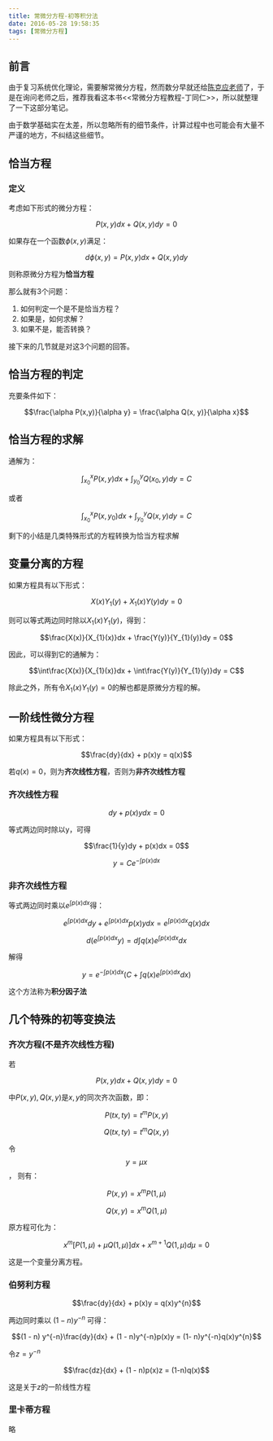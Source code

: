 ```yaml
---
title: 常微分方程-初等积分法
date: 2016-05-28 19:58:35
tags: [常微分方程]
---
```


## 前言

由于复习系统优化理论，需要解常微分方程，然而数分早就还给[陈克应老师](http://www.math.sjtu.edu.cn/faculty/show.php?id=42)了，于是在询问老师之后，推荐我看这本书<<常微分方程教程-丁同仁>>，所以就整理了一下这部分笔记。

由于数学基础实在太差，所以忽略所有的细节条件，计算过程中也可能会有大量不严谨的地方，不纠结这些细节。

## 恰当方程

### 定义
考虑如下形式的微分方程：

$$P(x,y) dx + Q(x,y)dy = 0$$

如果存在一个函数$\phi (x, y)$满足：

$$d\phi(x, y) = P(x, y)dx + Q(x,y)dy$$

则称原微分方程为**恰当方程**

那么就有3个问题：

1. 如何判定一个是不是恰当方程？
2. 如果是，如何求解？
3. 如果不是，能否转换？

接下来的几节就是对这3个问题的回答。

## 恰当方程的判定

充要条件如下：

$$\frac{\alpha P(x,y)}{\alpha y} = \frac{\alpha Q(x, y)}{\alpha x}$$

## 恰当方程的求解

通解为：

$$\int^{x}_{x_{0}}P(x,y)dx + \int^{y}_{y_{0}}Q(x_{0}, y)dy = C$$

或者

$$\int^{x}_{x_{0}}P(x,y_{0})dx + \int^{y}_{y_{0}}Q(x, y)dy = C$$

剩下的小结是几类特殊形式的方程转换为恰当方程求解

## 变量分离的方程

如果方程具有以下形式：

$$X(x)Y_{1}(y) + X_{1}(x)Y(y)dy = 0$$

则可以等式两边同时除以$X_{1}(x)Y_{1}(y)$，得到：

$$\frac{X(x)}{X_{1}(x)}dx + \frac{Y(y)}{Y_{1}(y)}dy = 0$$

因此，可以得到它的通解为：

$$\int\frac{X(x)}{X_{1}(x)}dx + \int\frac{Y(y)}{Y_{1}(y)}dy = C$$

除此之外，所有令$X_{1}(x)Y_{1}(y) = 0$的解也都是原微分方程的解。

## 一阶线性微分方程

如果方程具有以下形式：

$$\frac{dy}{dx} + p(x)y = q(x)$$

若$q(x) = 0$，则为**齐次线性方程**，否则为**非齐次线性方程**

### 齐次线性方程

$$dy + p(x)ydx = 0$$

等式两边同时除以y，可得

$$\frac{1}{y}dy + p(x)dx = 0$$

$$y = Ce^{-\int p(x) dx}$$

### 非齐次线性方程

等式两边同时乘以$e^{\int p(x)dx}$得：

$$e^{\int p(x)dx}dy + e^{\int p(x)dx}p(x)ydx = e^{\int p(x)dx}q(x)dx$$

$$d(e^{\int p(x)dx}y) = d\int q(x) e^{\int p(x)dx} dx$$

解得

$$y = e^{-\int p(x)dx}(C + \int q(x) e^{\int p(x)dx}dx)$$

这个方法称为**积分因子法**

## 几个特殊的初等变换法

### 齐次方程(不是齐次线性方程)

若

$$P(x, y)dx + Q(x, y)dy = 0$$

中$P(x, y), Q(x, y)$是$x, y$的同次齐次函数，即：

$$P(tx, ty) = t^{m}P(x, y)$$

$$Q(tx, ty) = t^{m}Q(x, y)$$

令 $$y = \mu x$$， 则有：

$$P(x,y) = x^{m}P(1, \mu)$$

$$Q(x, y) = x^{m}Q(1, \mu)$$

原方程可化为：

$$x^{m}[P(1, \mu) + \mu Q(1, \mu)]dx + x^{m + 1}Q(1, \mu)d\mu = 0$$

这是一个变量分离方程。

### 伯努利方程

$$\frac{dy}{dx} + p(x)y = q(x)y^{n}$$

两边同时乘以 $(1 - n)y^{-n}$ 可得：

$$(1 - n) y^{-n}\frac{dy}{dx} + (1 - n)y^{-n}p(x)y = (1- n)y^{-n}q(x)y^{n}$$

令$z = y^{-n}$

$$\frac{dz}{dx} + (1 - n)p(x)z = (1-n)q(x)$$

这是关于$z$的一阶线性方程

### 里卡蒂方程

略

